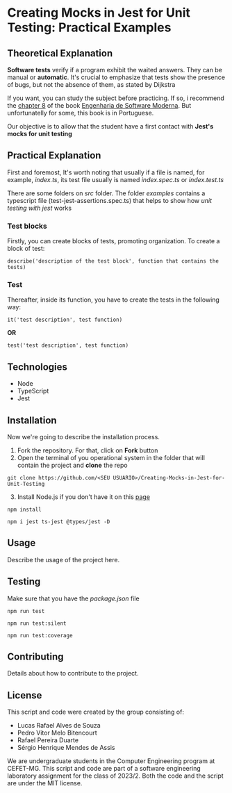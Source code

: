 # Creating Mocks in Jest for Unit Testing: Practical Examples

## Theoretical Explanation

**Software tests** verify if a program exhibit the waited answers. They can be manual or **automatic**. It's crucial to emphasize that tests show the presence of bugs, but not the absence of them, as stated by Dijkstra

If you want, you can study the subject before practicing. If so, i recommend the [chapter 8](https://engsoftmoderna.info/cap8.html) of the book [Engenharia de Software Moderna](https://engsoftmoderna.info). But unfortunatelly for some, this book is in Portuguese.

Our objective is to allow that the student have a first contact with **Jest's mocks for unit testing**

## Practical Explanation

First and foremost, It's worth noting that usually if a file is named, for example, *index.ts*, its test file usually is named *index.spec.ts* or *index.test.ts*

There are some folders on *src* folder. The folder *examples* contains a typescript file (test-jest-assertions.spec.ts) that helps to show how *unit testing with jest* works

### Test blocks

Firstly, you can create blocks of tests, promoting organization. To create a block of test:
```
describe('description of the test block', function that contains the tests)
```

### Test

Thereafter, inside its function, you have to create the tests in the following way:

```
it('test description', test function)
```

**OR**

```
test('test description', test function)
```

## Technologies

- Node
- TypeScript
- Jest

## Installation

Now we're going to describe the installation process.

1. Fork the repository. For that, click on **Fork** button
2. Open the terminal of you operational system in the folder that will contain the project and **clone** the repo
```
git clone https://github.com/<SEU USUÁRIO>/Creating-Mocks-in-Jest-for-Unit-Testing
```

3. Install Node.js if you don't have it on this [page](https://nodejs.org/en/download/)

```
npm install
```

```
npm i jest ts-jest @types/jest -D
```

## Usage

Describe the usage of the project here.

## Testing

Make sure that you have the *package.json* file

```
npm run test
```

```
npm run test:silent
```

```
npm run test:coverage
```

## Contributing

Details about how to contribute to the project.

## License

This script and code were created by the group consisting of:
- Lucas Rafael Alves de Souza
- Pedro Vitor Melo Bitencourt
- Rafael Pereira Duarte
- Sérgio Henrique Mendes de Assis

 We are undergraduate students in the Computer Engineering program at CEFET-MG. This script and code are part of a software engineering laboratory assignment for the class of 2023/2. Both the code and the script are under the MIT license.
